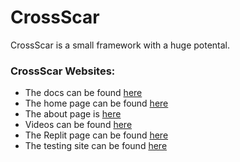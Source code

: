 # CrossScar

CrossScar is a small framework with a huge potental.

### CrossScar Websites:

* The docs can be found [here](https://crossscar.commandergl.repl.co/docs/)
* The home page can be found [here](https://crossscar.commandergl.repl.co)
* The about page is [here](https://crossscar.commandergl.repl.co/about/)
* Videos can be found [here](https://crossscar.commandergl.repl.co/videos/)
* The Replit page can be found [here](https://replit.com/@CommanderGL/CrossScar?v=1)
* The testing site can be found [here](https://crossscar-testing.commandergl.repl.co)

